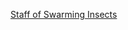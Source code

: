 [Staff of Swarming Insects](https://roll20.net/compendium/dnd5e/Staff%20of%20Swarming%20Insects#content)
